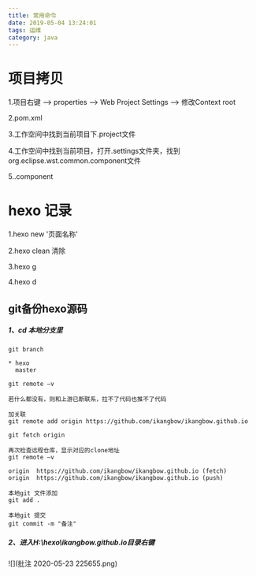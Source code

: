 ```yaml
---
title: 常用命令
date: 2019-05-04 13:24:01
tags: 运维
category: java
---
```

# 项目拷贝

1.项目右键 --> properties --> Web Project Settings --> 修改Context root

2.pom.xml

3.工作空间中找到当前项目下.project文件

4.工作空间中找到当前项目，打开.settings文件夹，找到org.eclipse.wst.common.component文件

5..component

# hexo 记录

1.hexo new '页面名称'

2.hexo clean 清除

3.hexo g

4.hexo d

## git备份hexo源码

##### 1、cd 本地分支里

```shell
git branch

* hexo
  master
  
git remote –v

若什么都没有，则和上游已断联系，拉不了代码也推不了代码

加关联
git remote add origin https://github.com/ikangbow/ikangbow.github.io

git fetch origin

再次检查远程仓库，显示对应的clone地址
git remote –v

origin  https://github.com/ikangbow/ikangbow.github.io (fetch)
origin  https://github.com/ikangbow/ikangbow.github.io (push)

本地git 文件添加
git add .

本地git 提交
git commit -m "备注"

```

##### 2、进入H:\hexo\ikangbow.github.io目录右键

![](批注 2020-05-23 225655.png)